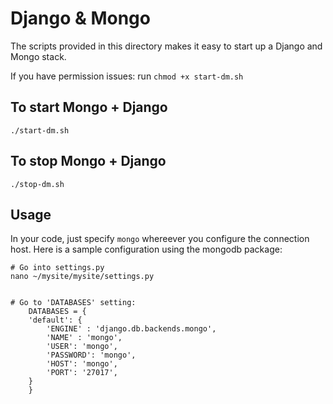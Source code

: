 # Django & Mongo

The scripts provided in this directory makes it easy to start up a Django and Mongo stack.

If you have permission issues:
run `chmod +x start-dm.sh`

## To start Mongo + Django
```
./start-dm.sh
```

## To stop Mongo + Django
```
./stop-dm.sh
```

## Usage

In your code, just specify `mongo` whereever you configure the connection host.
Here is a sample configuration using the mongodb package:

```
# Go into settings.py
nano ~/mysite/mysite/settings.py


# Go to 'DATABASES' setting:
	DATABASES = {
    'default': {
        'ENGINE' : 'django.db.backends.mongo',
        'NAME' : 'mongo',
        'USER': 'mongo',
        'PASSWORD': 'mongo',
        'HOST': 'mongo',
        'PORT': '27017',
    }
	}
```
